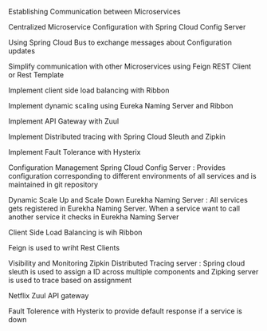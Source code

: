 Establishing Communication between Microservices

Centralized Microservice Configuration with Spring Cloud Config Server

Using Spring Cloud Bus to exchange messages about Configuration updates

Simplify communication with other Microservices using Feign REST Client or Rest Template

Implement client side load balancing with Ribbon

Implement dynamic scaling using Eureka Naming Server and Ribbon

Implement API Gateway with Zuul

Implement Distributed tracing with Spring Cloud Sleuth and Zipkin

Implement Fault Tolerance with Hysterix

Configuration Management
Spring Cloud Config Server : Provides configuration corresponding to different environments of all services and is maintained in git repository

Dynamic Scale Up and Scale Down
Eurekha Naming Server : All services gets registered in Eurekha Naming Server. When a service want to call another service it checks in Eurekha Naming Server

Client Side Load Balancing is wih Ribbon

Feign is used to wriht Rest Clients

Visibility and Monitoring
Zipkin Distributed Tracing server : Spring cloud sleuth is used to assign a ID across multiple components and Zipking server is used to trace based on assignment

Netflix Zuul API gateway

Fault Tolerence with Hysterix to provide default response if a service is down


